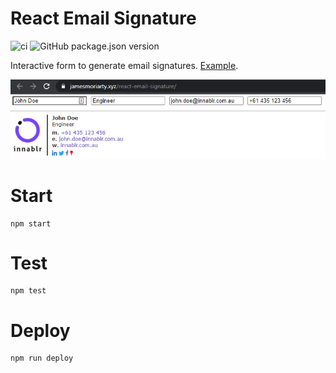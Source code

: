 # React Email Signature

![ci](https://github.com/jamesmoriarty/react-email-signature/workflows/ci/badge.svg) ![GitHub package.json version](https://img.shields.io/github/package-json/v/jamesmoriarty/react-email-signature)

Interactive form to generate email signatures. [Example](https://jamesmoriarty.github.io/react-email-signature).

![screenshot](docs/screenshot.png)

# Start

```
npm start
```

# Test

```
npm test
```

# Deploy

```
npm run deploy
```
